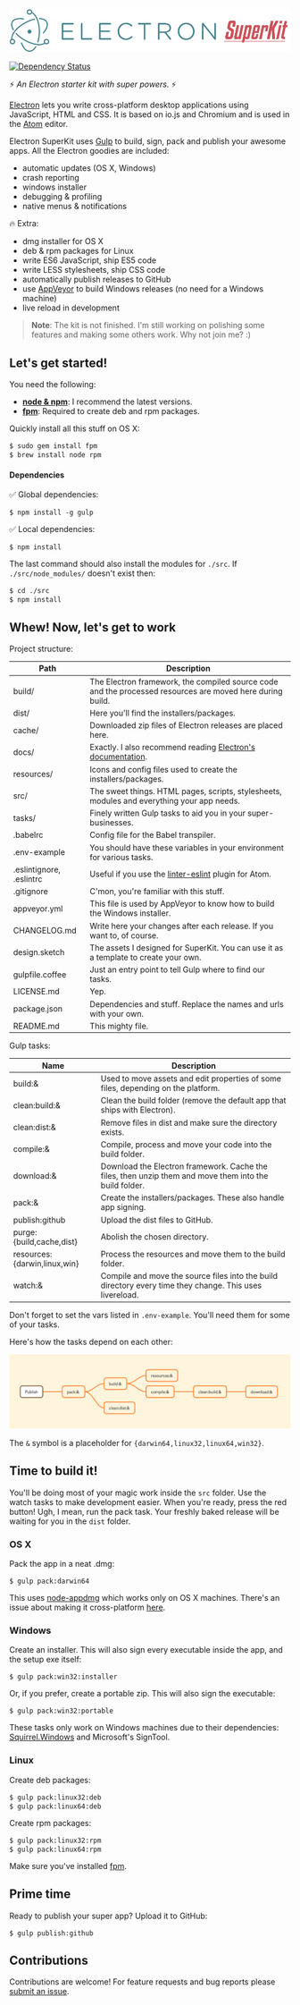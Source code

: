 ![Electron SuperKit Logo](docs/logo.png)

[![Dependency Status](https://david-dm.org/Aluxian/electron-superkit/status.svg)](https://david-dm.org/Aluxian/electron-superkit#info=dependencies)

:zap: *An Electron starter kit with super powers.* :zap:

[Electron](http://electron.atom.io/) lets you write cross-platform desktop applications using JavaScript, HTML and CSS. It is based on io.js and Chromium and is used in the [Atom](https://atom.io/) editor.

Electron SuperKit uses [Gulp](http://gulpjs.com/) to build, sign, pack and publish your awesome apps. All the Electron goodies are included:

- automatic updates (OS X, Windows)
- crash reporting
- windows installer
- debugging & profiling
- native menus & notifications

:fire: Extra:

- dmg installer for OS X
- deb & rpm packages for Linux
- write ES6 JavaScript, ship ES5 code
- write LESS stylesheets, ship CSS code
- automatically publish releases to GitHub
- use [AppVeyor](http://www.appveyor.com/) to build Windows releases (no need for a Windows machine)
- live reload in development

> **Note**: The kit is not finished. I'm still working on polishing some features and making some others work. Why not join me? :)

## Let's get started!

You need the following:

* [**node & npm**](https://nodejs.org/): I recommend the latest versions.
* [**fpm**](https://github.com/jordansissel/fpm): Required to create deb and rpm packages.

Quickly install all this stuff on OS X:

    $ sudo gem install fpm
    $ brew install node rpm

#### Dependencies

:white_check_mark: Global dependencies:

    $ npm install -g gulp

:white_check_mark: Local dependencies:

    $ npm install

The last command should also install the modules for `./src`. If `./src/node_modules/` doesn't exist then:

    $ cd ./src
    $ npm install

## Whew! Now, let's get to work

Project structure:

| Path                            | Description
| ------------------------------- | -----------
| build/                          | The Electron framework, the compiled source code and the processed resources are moved here during build.
| dist/                           | Here you'll find the installers/packages.
| cache/                          | Downloaded zip files of Electron releases are placed here.
| docs/                           | Exactly. I also recommend reading [Electron's documentation](https://github.com/atom/electron/tree/master/docs#readme).
| resources/                      | Icons and config files used to create the installers/packages.
| src/                            | The sweet things. HTML pages, scripts, stylesheets, modules and everything your app needs.
| tasks/                          | Finely written Gulp tasks to aid you in your super-businesses.
| .babelrc                        | Config file for the Babel transpiler.
| .env-example                    | You should have these variables in your environment for various tasks.
| .eslintignore, .eslintrc        | Useful if you use the [linter-eslint](https://atom.io/packages/linter-eslint) plugin for Atom.
| .gitignore                      | C'mon, you're familiar with this stuff.
| appveyor.yml                    | This file is used by AppVeyor to know how to build the Windows installer.
| CHANGELOG.md                    | Write here your changes after each release. If you want to, of course.
| design.sketch                   | The assets I designed for SuperKit. You can use it as a template to create your own.
| gulpfile.coffee                 | Just an entry point to tell Gulp where to find our tasks.
| LICENSE.md                      | Yep.
| package.json                    | Dependencies and stuff. Replace the names and urls with your own.
| README.md                       | This mighty file.

Gulp tasks:

| Name                            | Description
| ------------------------------- | -----------
| build:&                         | Used to move assets and edit properties of some files, depending on the platform.
| clean:build:&                   | Clean the build folder (remove the default app that ships with Electron).
| clean:dist:&                    | Remove files in dist and make sure the directory exists.
| compile:&                       | Compile, process and move your code into the build folder.
| download:&                      | Download the Electron framework. Cache the files, then unzip them and move them into the build folder.
| pack:&                          | Create the installers/packages. These also handle app signing.
| publish:github                  | Upload the dist files to GitHub.
| purge:{build,cache,dist}        | Abolish the chosen directory.
| resources:{darwin,linux,win}    | Process the resources and move them to the build folder.
| watch:&                         | Compile and move the source files into the build directory every time they change. This uses livereload.

Don't forget to set the vars listed in `.env-example`. You'll need them for some of your tasks.

Here's how the tasks depend on each other:

![](docs/tasks.png)

The `&` symbol is a placeholder for `{darwin64,linux32,linux64,win32}`.

## Time to build it!

You'll be doing most of your magic work inside the `src` folder. Use the watch tasks to make development easier. When you're ready, press the red button! Ugh, I mean, run the pack task. Your freshly baked release will be waiting for you in the `dist` folder.

### OS X

Pack the app in a neat .dmg:

    $ gulp pack:darwin64

This uses [node-appdmg](https://www.npmjs.com/package/appdmg) which works only on OS X machines. There's an issue about making it cross-platform [here](https://github.com/LinusU/node-appdmg/issues/14).

### Windows

Create an installer. This will also sign every executable inside the app, and the setup exe itself:

    $ gulp pack:win32:installer

Or, if you prefer, create a portable zip. This will also sign the executable:

    $ gulp pack:win32:portable

These tasks only work on Windows machines due to their dependencies: [Squirrel.Windows](https://github.com/Squirrel/Squirrel.Windows) and Microsoft's SignTool.

### Linux

Create deb packages:

    $ gulp pack:linux32:deb
    $ gulp pack:linux64:deb

Create rpm packages:

    $ gulp pack:linux32:rpm
    $ gulp pack:linux64:rpm

Make sure you've installed [fpm](https://github.com/jordansissel/fpm).

## Prime time

Ready to publish your super app? Upload it to GitHub:

    $ gulp publish:github

## Contributions

Contributions are welcome! For feature requests and bug reports please [submit an issue](https://github.com/Aluxian/electron-superkit/issues).
